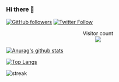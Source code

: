 ### Hi there 👋

[![GitHub followers](https://img.shields.io/github/followers/Drkoukichi.svg?style=social&label=Follow&maxAge=2592000)](https://github.com/Drkoukichi?tab=followers)
[![Twitter Follow](https://img.shields.io/twitter/follow/koukichi?style=social)](https://twitter.com/koukichi_valolo)

<p align="center"> 
  Visitor count<br>
  <img src="https://profile-counter.glitch.me/Drkoukichi/count.svg" />
</p>

[![Anurag's github stats](https://github-readme-stats.vercel.app/api?username=Drkoukichi&theme=dark&show_icons=true)](https://github.com/anuraghazra/github-readme-stats)

[![Top Langs](https://github-readme-stats.vercel.app/api/top-langs/?username=Drkoukichi&theme=dark)](https://github.com/anuraghazra/github-readme-stats)

![streak](https://github-readme-streak-stats.herokuapp.com/?user=pippi-sniper&theme=dark)




<!--
**Drkoukichi/Drkoukichi** is a ✨ _special_ ✨ repository because its `README.md` (this file) appears on your GitHub profile.

Here are some ideas to get you started:

- 🔭 I’m currently working on ...
- 🌱 I’m currently learning ...
- 👯 I’m looking to collaborate on ...
- 🤔 I’m looking for help with ...
- 💬 Ask me about ...
- 📫 How to reach me: ...
- 😄 Pronouns: ...
- ⚡ Fun fact: ...
-->
